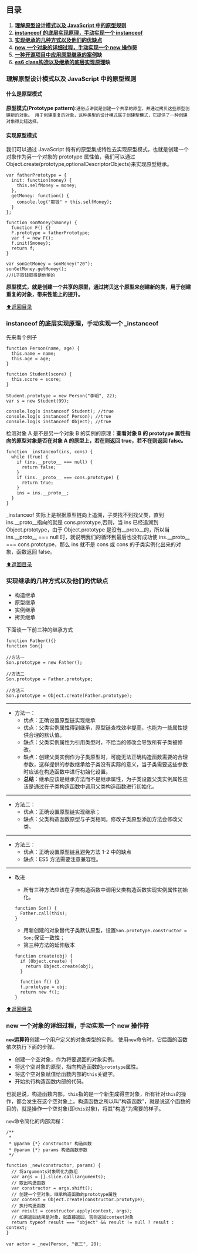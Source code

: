 ## 目录

1. **[理解原型设计模式以及 JavaScript 中的原型规则](#理解原型设计模式以及-javascript-中的原型规则)**
1. **[instanceof 的底层实现原理，手动实现一个 instanceof](#instanceof-的底层实现原理手动实现一个-_instanceof)**
1. **[实现继承的几种方式以及他们的优缺点](#实现继承的几种方式以及他们的优缺点)**
1. **[new 一个对象的详细过程，手动实现一个 new 操作符](#new-一个对象的详细过程手动实现一个-new-操作符)**
1. **[一种开源项目中应用原型继承的案例](#一种开源项目中应用原型继承的案例)缺**
1. **[es6 class构造以及继承的底层实现原理](#es6class)缺**

### 理解原型设计模式以及 JavaScript 中的原型规则

#### 什么是原型模式

**原型模式(Prototype pattern)**:`通俗点讲就是创建一个共享的原型，并通过拷贝这些原型创建新的对象。 用于创建重复的对象，这种类型的设计模式属于创建型模式，它提供了一种创建对象得比错选择。`

#### 实现原型模式

我们可以通过 JavaScript 特有的原型集成特性去实现原型模式，也就是创建一个对象作为另一个对象的 prototype 属性值，我们可以通过 Object.create(prototype,optionalDescriptorObjects)来实现原型继承。

```javascript{.line-numbers}
var fatherPrototype = {
  init: function(money) {
    this.selfMoney = money;
  },
  getMoney: function() {
    console.log("取钱" + this.selfMoney);
  }
};

function sonMoney(Smoney) {
  function F() {}
  F.prototype = fatherPrototype;
  var f = new F();
  f.init(Smoney);
  return f;
}

var sonGetMoney = sonMoney("20");
sonGetMoney.getMoney();
//儿子取钱取得是他爹的
```

**原型模式，就是创建一个共享的原型，通过拷贝这个原型来创建新的类，用于创建重复的对象，带来性能上的提升。**

[:arrow_up:返回目录](#目录)

### instanceof 的底层实现原理，手动实现一个 \_instanceof

先来看个例子

```javascript{.line-numbers}
function Person(name, age) {
  this.name = name;
  this.age = age;
}

function Student(score) {
  this.score = score;
}

Student.prototype = new Person("李明", 22);
var s = new Student(99);

console.log(s instanceof Student); //true
console.log(s instanceof Person); //true
console.log(s instanceof Object); //true
```

检测对象 A 是不是另一个对象 B 的实例的原理：**查看对象 B 的 prototype 属性指向的原型对象是否在对象 A 的原型上，若在则返回 true，若不在则返回 false。**

```javascript{.line-numbers}
function _instanceof(ins, cons) {
  while (true) {
    if (ins.__proto__ === null) {
      return false;
    }
    if (ins.__proto__ === cons.prototype) {
      return true;
    }
    ins = ins.__proto__;
  }
}
```

\_instanceof 实际上是根据原型链向上追溯，子类找不到找父类，直到 ins.\_\_proto\_\_指向的就是 cons.prototype,否则，当 ins 已经追溯到 Object.prototype，由于 Object.prototype 是没有\_\_proto\_\_的，所以当 ins.\_\_proto\_\_ === null 时，就说明我们的循环到最后也没有成功使 ins.\_\_proto\_\_ === cons.prototype，那么 ins 就不是 cons 或 cons 的子类实例化出来的对象，函数返回 false。

[:arrow_up:返回目录](#目录)

### 实现继承的几种方式以及他们的优缺点

- 构造继承
- 原型继承
- 实例继承
- 拷贝继承

下面谈一下前三种的继承方式

```javascript{.line-numbers}
function Father(){}
function Son{}

//方法一
Son.prototype = new Father();

//方法二
Son.prototype = Father.prototype;

//方法三
Son.prototype = Object.create(Father.prototype);

```

---

- 方法一：
  - 优点：正确设置原型链实现继承
  - 优点：父类实例属性得到继承，原型链查找效率提高，也能为一些属性提供合理的默认值。
  - 缺点：父类实例属性为引用类型时，不恰当的修改会导致所有子类被修改。
  - 缺点：创建父类实例作为子类原型时，可能无法正确构造函数需要的合理参数，这样提供的参数继承给子类没有实际的意义，当子类需要这些参数时应该在构造函数中进行初始化设置。
  - **总结**：继承应该是继承方法而不是继承属性，为子类设置父类实例属性应该是通过在子类构造函数中调用父类构造函数进行初始化。

---

- 方法二：
  - 优点：正确设置原型链实现继承；
  - 缺点：父类构造函数原型与子类相同。修改子类原型添加方法会修改父类。

---

- 方法三：
  - 优点：正确设置原型链且避免方法 1-2 中的缺点
  - 缺点：ES5 方法需要注意兼容性。

---

- 改进

  - 所有三种方法应该在子类构造函数中调用父类构造函数实现实例属性初始化。

  ```javascript{.line-numbers}
  function Son() {
    Father.call(this);
  }
  ```

  - 用新创建的对象替代子类默认原型，设置`Son.prototype.constructor = Son;`保证一致性；
  - 第三种方法的延伸版本

  ```javascript{.line-numbers}
  function create(obj) {
    if (Object.create) {
      return Object.create(obj);
    }

    function f() {}
    f.prototype = obj;
    return new f();
  }
  ```
[:arrow_up:返回目录](#目录)

### new 一个对象的详细过程，手动实现一个 new 操作符

**`new`运算符**创建一个用户定义的对象类型的实例。
使用`new`命令时，它后面的函数依次执行下面的步骤。

- 创建一个空对象，作为将要返回的对象实例。
- 将这个空对象的原型，指向构造函数的`prototype`属性。
- 将这个空对象赋值给函数内部的`this`关键字。
- 开始执行构造函数内部的代码。

也就是说，构造函数内部，`this`指的是一个新生成得空对象，所有针对`this`的操作，都会发生在这个空对象上。构造函数之所以叫"构造函数"，就是说这个函数的目的，就是操作一个空对象(即`this`对象)，将其"构造"为需要的样子。

`new`命令简化的内部流程：

```javascript{.line-numbers}
/**
 *
 * @param {*} constructor 构造函数
 * @param {*} params 构造函数参数
 */

function _new(constructor, params) {
  // 将arguments对象转化为数组
  var args = [].slice.call(arguments);
  // 取出构造函数
  var constructor = args.shift();
  // 创建一个空对象，继承构造函数的prototype属性
  var context = Object.create(constructor.prototype);
  // 执行构造函数
  var result = constructor.apply(context, args);
  // 如果返回结果是对象，就直接返回，否则返回context对象
  return typeof result === "object" && result != null ? result : context;
}

var actor = _new(Person, "张三", 28);
```


